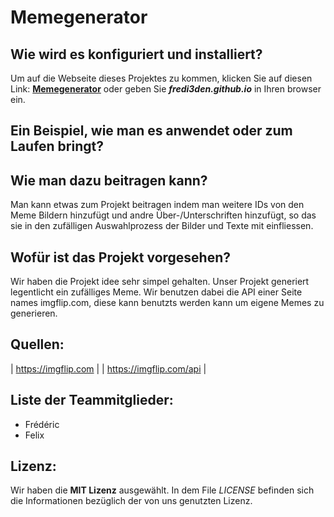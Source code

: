 # Memegenerator

## Wie wird es konfiguriert und installiert?

Um auf die Webseite dieses Projektes zu kommen, klicken Sie auf diesen Link: [**Memegenerator**](https://fredi3den.github.io) oder geben Sie ***fredi3den.github.io*** in Ihren browser ein.

## Ein Beispiel, wie man es anwendet oder zum Laufen bringt?

## Wie man dazu beitragen kann?

Man kann etwas zum Projekt beitragen indem man weitere IDs von den Meme Bildern hinzufügt und andre Über-/Unterschriften hinzufügt, so das sie in den zufälligen Auswahlprozess der Bilder und Texte mit einfliessen.

## Wofür ist das Projekt vorgesehen?

Wir haben die Projekt idee sehr simpel gehalten.
Unser Projekt generiert legentlicht ein zufälliges Meme.
Wir benutzen dabei die API einer Seite names imgflip.com, diese kann benutzts werden kann um eigene Memes zu generieren.

## Quellen:

| https://imgflip.com |
| https://imgflip.com/api |

## Liste der Teammitglieder:
 * Frédéric
 * Felix

## Lizenz:

Wir haben die **MIT Lizenz** ausgewählt.
In dem File _LICENSE_ befinden sich die Informationen bezüglich der von uns genutzten Lizenz.
